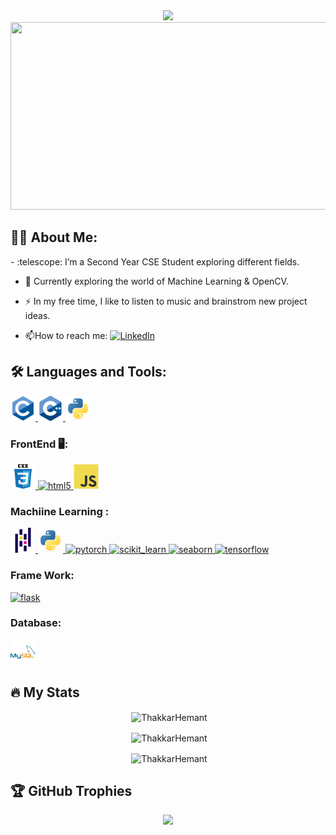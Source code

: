 <div id="header" align="center">
  <img src="https://media.giphy.com/media/M9gbBd9nbDrOTu1Mqx/giphy.gif" width="100"/>

<div id="badges">
  
 <div align="center">
  <img src="https://media.giphy.com/media/dWesBcTLavkZuG35MI/giphy.gif" width="600" height="300"/>
</div>

<div align="left">
  
## 👨‍💻 About Me:
</div>
<div align="left">
- :telescope:  I’m a Second Year CSE Student exploring different fields.

- :seedling: Currently exploring the world of Machine Learning & OpenCV.

- :zap: In my free time, I like to listen to music and brainstrom new project ideas.

- :mailbox:How to reach me:  [![LinkedIn](https://img.shields.io/badge/LinkedIn-%230077B5.svg?logo=linkedin&logoColor=white)](https://www.linkedin.com/in/hemant-thakkar-45a009280/)

</div>


<div align="left">
  
## 🛠️ Languages and Tools:
</div>

<div>
  <p align="left"> <a href="https://www.cprogramming.com/" target="_blank" rel="noreferrer"> <img src="https://raw.githubusercontent.com/devicons/devicon/master/icons/c/c-original.svg" alt="c" width="40" height="40"/> </a> <a href="https://www.w3schools.com/cpp/" target="_blank" rel="noreferrer"> <img src="https://raw.githubusercontent.com/devicons/devicon/master/icons/cplusplus/cplusplus-original.svg" alt="cplusplus" width="40" height="40"/> </a>  <a href="https://www.python.org" target="_blank" rel="noreferrer"> <img src="https://raw.githubusercontent.com/devicons/devicon/master/icons/python/python-original.svg" alt="python" width="40" height="40"/> </a> </p>

<h3 align="left">FrontEnd 🖥️:</h3>
<p align="left"> <a href="https://www.w3schools.com/css/" target="_blank" rel="noreferrer"> <img src="https://raw.githubusercontent.com/devicons/devicon/master/icons/css3/css3-original-wordmark.svg" alt="css3" width="40" height="40"/> </a> <a href="https://www.w3schools.com/html/" target="_blank" rel="noreferrer"> <img src="https://cdn.jsdelivr.net/gh/devicons/devicon@latest/icons/html5/html5-original-wordmark.svg" width="40" height="40" alt="html5" /> </a> <a href="https://developer.mozilla.org/en-US/docs/Web/JavaScript" target="_blank" rel="noreferrer"> <img src="https://raw.githubusercontent.com/devicons/devicon/master/icons/javascript/javascript-original.svg" alt="javascript" width="40" height="40"/> </a> </p>

<h3 align="Left">Machiine Learning :</h3>
<p align="left">
<a href="https://pandas.pydata.org/" target="_blank" rel="noreferrer"> <img src="https://raw.githubusercontent.com/devicons/devicon/2ae2a900d2f041da66e950e4d48052658d850630/icons/pandas/pandas-original.svg" alt="pandas" width="40" height="40"/> </a> <a href="https://www.python.org" target="_blank" rel="noreferrer"> <img src="https://raw.githubusercontent.com/devicons/devicon/master/icons/python/python-original.svg" alt="python" width="40" height="40"/> </a> <a href="https://pytorch.org/" target="_blank" rel="noreferrer"> <img src="https://www.vectorlogo.zone/logos/pytorch/pytorch-icon.svg" alt="pytorch" width="40" height="40"/> </a> <a href="https://scikit-learn.org/" target="_blank" rel="noreferrer"> <img src="https://upload.wikimedia.org/wikipedia/commons/0/05/Scikit_learn_logo_small.svg" alt="scikit_learn" width="40" height="40"/> </a> <a href="https://seaborn.pydata.org/" target="_blank" rel="noreferrer"> <img src="https://seaborn.pydata.org/_images/logo-mark-lightbg.svg" alt="seaborn" width="40" height="40"/> </a> <a href="https://www.tensorflow.org" target="_blank" rel="noreferrer"> <img src="https://www.vectorlogo.zone/logos/tensorflow/tensorflow-icon.svg" alt="tensorflow" width="40" height="40"/> </a> </p>

<h3 align="Left">Frame Work:</h3>
<p align="left">
<a href="https://flask.palletsprojects.com/" target="_blank" rel="noreferrer"> <img src="https://www.vectorlogo.zone/logos/pocoo_flask/pocoo_flask-icon.svg" alt="flask" width="40" height="40"/> </a> </p>

<h3 align="Left">Database:</h3>
<p align="left">
 <a href="https://www.mysql.com/" target="_blank" rel="noreferrer"> <img src="https://raw.githubusercontent.com/devicons/devicon/master/icons/mysql/mysql-original-wordmark.svg" alt="mysql" width="40" height="40"/> </a> </p>

<div align="left">
  
## 🔥 My Stats
</div>


<p>&nbsp;<img align="center" src="https://github-readme-stats.vercel.app/api?username=ThakkarHemant&theme=github_dark&show_icons=true&locale=en" alt="ThakkarHemant" />
<p>&nbsp;<img align="center" src="https://github-readme-streak-stats.herokuapp.com/?user=ThakkarHemant&theme=tokyonight&hide_border=false" alt="ThakkarHemant" />
<p>&nbsp;<img align="center" src="https://github-readme-stats.vercel.app/api/top-langs/?username=ThakkarHemant&theme=tokyonight&hide_border=false&include_all_commits=false&count_private=false&layout=compact" alt="ThakkarHemant" />

<div align="left">
  
## 🏆 GitHub Trophies
</div>


![](https://github-profile-trophy.vercel.app/?username=ThakkarHemant&theme=tokyonight&no-frame=false&no-bg=true&margin-w=4)

